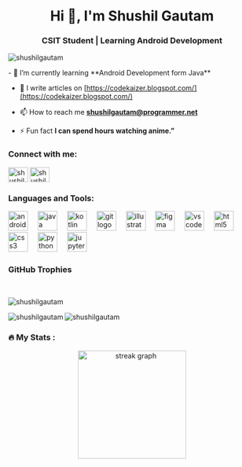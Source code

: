 <h1 align="center">Hi 👋, I'm Shushil Gautam</h1>
<h3 align="center">CSIT Student | Learning Android Development</h3>

<p align="left"> <img src="https://komarev.com/ghpvc/?username=shushilgautam&label=Profile%20views&color=0e75b6&style=flat" alt="shushilgautam"  /> </p>
<!-- <img src="https://github.com/shushilgautam/shushilgautam/assets/140318801/13f74b85-f7b9-4790-a489-5ed0000fbacb" align="right" height=400px width=400px margin-left=30px/> -->
- 🌱 I’m currently learning **Android Development form Java**

- 📝 I  write articles on [https://codekaizer.blogspot.com/](https://codekaizer.blogspot.com/)

- 📫 How to reach me **shushilgautam@programmer.net**

- ⚡ Fun fact **I can spend hours watching anime.”**

<h3 align="left">Connect with me:</h3>
<p align="left">
<a href="https://linkedin.com/in/shushilgautam" target="blank"><img align="center" src="https://raw.githubusercontent.com/rahuldkjain/github-profile-readme-generator/master/src/images/icons/Social/linked-in-alt.svg" alt="shushilgautam" height="30" width="40" /></a>
<a href="https://fb.com/shushilgautam2003" target="blank"><img align="center" src="https://raw.githubusercontent.com/rahuldkjain/github-profile-readme-generator/master/src/images/icons/Social/facebook.svg" alt="shushilgautam2003" height="30" width="40" /></a>
</p>

<h3 align="left">Languages and Tools:</h3>

<div align="left">
  <img src="https://cdn.jsdelivr.net/gh/devicons/devicon/icons/androidstudio/androidstudio-original.svg" height="40" alt="androidstudio logo"  />
  <img width="12" />
  <img src="https://cdn.jsdelivr.net/gh/devicons/devicon/icons/java/java-original.svg" height="40" alt="java logo"  />
  <img width="12" />
  <img src="https://cdn.jsdelivr.net/gh/devicons/devicon/icons/kotlin/kotlin-original.svg" height="40" alt="kotlin logo"  />
  <img width="12" />
  <img src="https://cdn.jsdelivr.net/gh/devicons/devicon/icons/git/git-original.svg" height="40" alt="git logo"  />
  <img width="12" />
  <img src="https://cdn.jsdelivr.net/gh/devicons/devicon/icons/illustrator/illustrator-plain.svg" height="40" alt="illustrator logo"  />
  <img width="12" />
  <img src="https://cdn.jsdelivr.net/gh/devicons/devicon/icons/figma/figma-original.svg" height="40" alt="figma logo"  />
  <img width="12" />
  <img src="https://cdn.jsdelivr.net/gh/devicons/devicon/icons/vscode/vscode-original.svg" height="40" alt="vscode logo"  />
  <img width="12" />
  <img src="https://cdn.jsdelivr.net/gh/devicons/devicon/icons/html5/html5-original.svg" height="40" alt="html5 logo"  />
  <img width="12" />
  <img src="https://cdn.jsdelivr.net/gh/devicons/devicon/icons/css3/css3-original.svg" height="40" alt="css3 logo"  />
  <img width="12" />
  <img src="https://cdn.jsdelivr.net/gh/devicons/devicon/icons/python/python-original.svg" height="40" alt="python logo"  />
  <img width="12" />
  <img src="https://cdn.jsdelivr.net/gh/devicons/devicon/icons/jupyter/jupyter-original.svg" height="40" alt="jupyter logo"  />
</div>
<h3>GitHub Trophies</h3> 
<br>
<p><img align="left" src="https://github-profile-trophy.vercel.app/?username=shushilgautam&theme=onedark&no-frame=true&no-bg=true&margin-w=4" alt="shushilgautam" /></p>
<br>
<p><img align="left" src="https://github-readme-stats.vercel.app/api/top-langs?username=shushilgautam&show_icons=true&locale=en&layout=compact&theme=onedark" alt="shushilgautam" /></p>
<p><img align="center" src="https://github-readme-stats.vercel.app/api?username=shushilgautam&show_icons=true&locale=en&theme=onedark" alt="shushilgautam" /></p>

<h3 align="left">🔥   My Stats :</h3>
<div align="center">
  <img src="https://streak-stats.demolab.com?user=shushilgautam&locale=en&mode=daily&theme=dark&hide_border=false&border_radius=5&order=3" height="220" alt="streak graph"  />
</div>
